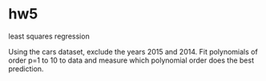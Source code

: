 # hw5
least squares regression

Using the cars dataset, exclude the years 2015 and 2014. Fit polynomials of order p=1 to 10 to data and measure
which polynomial order does the best prediction.

